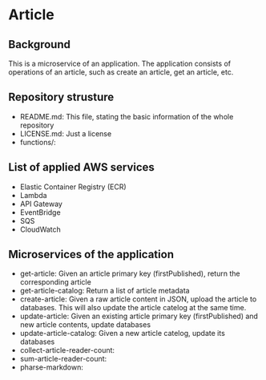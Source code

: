 # Article

## Background
This is a microservice of an application. The application consists of operations of an article, such as create an article, get an article, etc.

## Repository strusture
- README.md: This file, stating the basic information of the whole repository
- LICENSE.md: Just a license
- functions/: 

## List of applied AWS services
- Elastic Container Registry (ECR)
- Lambda
- API Gateway
- EventBridge
- SQS
- CloudWatch

## Microservices of the application
- get-article: Given an article primary key (firstPublished), return the corresponding article
- get-article-catalog: Return a list of article metadata
- create-article: Given a raw article content in JSON, upload the article to databases. This will also update the article catelog at the same time.
- update-article: Given an existing article primary key (firstPublished) and new article contents, update databases
- update-article-catalog: Given a new article catelog, update its databases
- collect-article-reader-count: 
- sum-article-reader-count: 
- pharse-markdown: 
